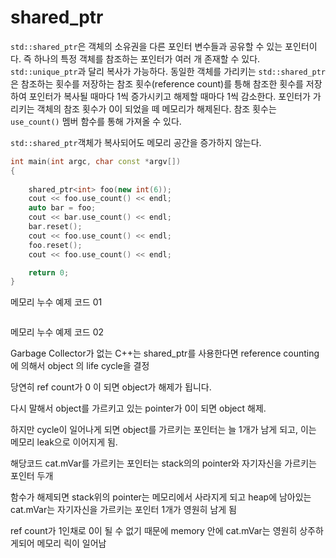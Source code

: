 
# shared_ptr

```std::shared_ptr```은 객체의 소유권을 다른 포인터 변수들과 공유할 수 있는 포인터이다. 즉 하나의 특정 객체를 참조하는 포인터가 여러 개 
존재할 수 있다. ```std::unique_ptr```과 달리 복사가 가능하다. 동일한 객체를 가리키는 ```std::shared_ptr```은 참조하는 횟수를 저장하는 참조 횟수(reference count)를 틍해 참조한 횟수를 저장하여 포인터가 복사될 때마다 1씩 증가시키고 해제할 때마다 1씩 감소한다. 포인터가 가리키는 객체의 참조 횟수가 0이 되었을 떼 메모리가 해제된다. 참조 횟수는 ```use_count()``` 멤버 함수를 통해 가져올 수 있다. 

```std::shared_ptr```객체가 복사되어도 메모리 공간을 증가하지 않는다. 

```C++
int main(int argc, char const *argv[])
{
	
	shared_ptr<int> foo(new int(6));
	cout << foo.use_count() << endl;
	auto bar = foo;
	cout << bar.use_count() << endl;
	bar.reset();
	cout << foo.use_count() << endl;
	foo.reset();
	cout << foo.use_count() << endl;

	return 0;
}
```

메모리 누수 예제 코드 01

```C++

```

메모리 누수 예제 코드 02


Garbage Collector가 없는 C++는 shared_ptr를 사용한다면 reference counting에 의해서 object 의 life cycle을 결정

당연히 ref count가 0 이 되면 object가 해제가 됩니다.

다시 말해서 object를 가르키고 있는 pointer가 0이 되면 object 해제.

하지만 cycle이 일어나게 되면 object를 가르키는 포인터는 늘 1개가 남게 되고, 이는 메모리 leak으로 이어지게 됨. 

해당코드 cat.mVar를 가르키는 포인터는 stack의의 pointer와 자기자신을 가르키는 포인터 두개

함수가 해제되면 stack위의 pointer는 메모리에서 사라지게 되고 heap에 남아있는 cat.mVar는 자기자신을 가르키는 포인터 1개가 영원히 남게 됨

ref count가 1인채로 0이 될 수 없기 때문에 memory 안에 cat.mVar는 영원히 상주하게되어 메모리 릭이 일어남
